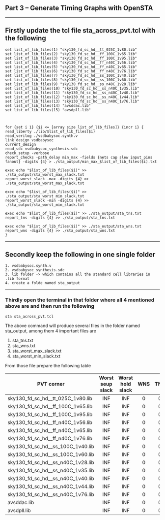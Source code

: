 ## Part 3 – Generate Timing Graphs with OpenSTA

---
## Firstly update the tcl file sta_across_pvt.tcl with the following

```
set list_of_lib_files(1) "sky130_fd_sc_hd__tt_025C_1v80.lib"
set list_of_lib_files(2) "sky130_fd_sc_hd__ff_100C_1v65.lib"
set list_of_lib_files(3) "sky130_fd_sc_hd__ff_100C_1v95.lib"
set list_of_lib_files(4) "sky130_fd_sc_hd__ff_n40C_1v56.lib"
set list_of_lib_files(5) "sky130_fd_sc_hd__ff_n40C_1v65.lib"
set list_of_lib_files(6) "sky130_fd_sc_hd__ff_n40C_1v76.lib"
set list_of_lib_files(7) "sky130_fd_sc_hd__ss_100C_1v40.lib"
set list_of_lib_files(8) "sky130_fd_sc_hd__ss_100C_1v60.lib"
set list_of_lib_files(9) "sky130_fd_sc_hd__ss_n40C_1v28.lib"
set list_of_lib_files(10) "sky130_fd_sc_hd__ss_n40C_1v35.lib"
set list_of_lib_files(11) "sky130_fd_sc_hd__ss_n40C_1v40.lib"
set list_of_lib_files(12) "sky130_fd_sc_hd__ss_n40C_1v44.lib"
set list_of_lib_files(13) "sky130_fd_sc_hd__ss_n40C_1v76.lib"
set list_of_lib_files(14) "avsddac.lib"
set list_of_lib_files(15) "avsdpll.lib"



for {set i 1} {$i <= [array size list_of_lib_files]} {incr i} {
read_liberty ./lib/$list_of_lib_files($i)
read_verilog ./vsdbabysoc.synth.v
link_design vsdbabysoc
current_design
read_sdc vsdbabysoc_synthesis.sdc
check_setup -verbose
report_checks -path_delay min_max -fields {nets cap slew input_pins fanout} -digits {4} > ./sta_output/min_max_$list_of_lib_files($i).txt

exec echo "$list_of_lib_files($i)" >> ./sta_output/sta_worst_max_slack.txt
report_worst_slack -max -digits {4} >> ./sta_output/sta_worst_max_slack.txt

exec echo "$list_of_lib_files($i)" >> ./sta_output/sta_worst_min_slack.txt
report_worst_slack -min -digits {4} >> ./sta_output/sta_worst_min_slack.txt

exec echo "$list_of_lib_files($i)" >> ./sta_output/sta_tns.txt
report_tns -digits {4} >> ./sta_output/sta_tns.txt

exec echo "$list_of_lib_files($i)" >> ./sta_output/sta_wns.txt
report_wns -digits {4} >> ./sta_output/sta_wns.txt
}
```
---
## Secondly keep the following in one single folder
```
1. vsdbabysoc.synth.v
2. vsdbabysoc_synthesis.sdc
3. lib folder -> which contains all the standard cell libraries in .lib format
4. create a folde named sta_output
```
---
### Thirdly open the terminal in that folder where all 4 mentioned above are and then run the following
```
sta sta_across_pvt.tcl
```
The above command will produce several files in the folder named sta_output, among them 4 important files are
1. sta_tns.txt
2. sta_wns.txt
3. sta_worst_max_slack.txt
4. sta_worst_min_slack.txt

From those file prepare the following table

| PVT corner |	Worst seup slack |	Worst hold slack |	WNS |	TNS |
|---|:---:|:---:|:---:|:---:|
| sky130_fd_sc_hd__tt_025C_1v80.lib |	INF	| INF	| 0	| 0 |
| sky130_fd_sc_hd__ff_100C_1v65.lib	| INF	| INF	| 0	| 0 |
| sky130_fd_sc_hd__ff_100C_1v95.lib |	INF	| INF	| 0	| 0 |
| sky130_fd_sc_hd__ff_n40C_1v56.lib	| INF	| INF	| 0	| 0 |
| sky130_fd_sc_hd__ff_n40C_1v65.lib	| INF	| INF	| 0	| 0 |
| sky130_fd_sc_hd__ff_n40C_1v76.lib	| INF	| INF	| 0	| 0 |
| sky130_fd_sc_hd__ss_100C_1v40.lib |	INF	| INF	| 0	| 0 |
| sky130_fd_sc_hd__ss_100C_1v60.lib	| INF	| INF	| 0	| 0 |
| sky130_fd_sc_hd__ss_n40C_1v28.lib	| INF	| INF	| 0	| 0 |
| sky130_fd_sc_hd__ss_n40C_1v35.lib	| INF	| INF	| 0	| 0 |
| sky130_fd_sc_hd__ss_n40C_1v40.lib	| INF	| INF	| 0	| 0 |
| sky130_fd_sc_hd__ss_n40C_1v44.lib	| INF	| INF	| 0	| 0 |
| sky130_fd_sc_hd__ss_n40C_1v76.lib	| INF	| INF	| 0	| 0 |
| avsddac.lib	| INF	| INF	| 0	| 0 |
| avsdpll.lib	| INF	| INF	| 0	| 0 |


   

